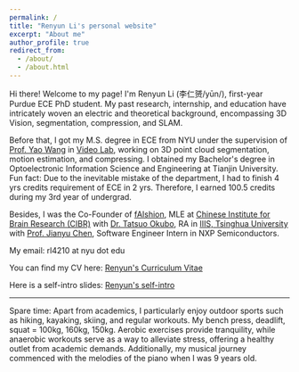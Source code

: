 ```yaml
---
permalink: /
title: "Renyun Li's personal website"
excerpt: "About me"
author_profile: true
redirect_from: 
  - /about/
  - /about.html
---
```


Hi there! Welcome to my page! I'm Renyun Li (李仁赟/yūn/), first-year Purdue ECE PhD student. My past research, internship, and education have intricately woven an electric and theoretical background, encompassing 3D Vision, segmentation, compression, and SLAM. 

Before that, I got my M.S. degree in ECE from NYU under the supervision of [Prof. Yao Wang](https://engineering.nyu.edu/faculty/yao-wang) in [Video Lab](https://wp.nyu.edu/videolab/people/), working on 3D point cloud segmentation, motion estimation, and compressing. I obtained my Bachelor's degree in Optoelectronic Information Science and Engineering at Tianjin University. Fun fact: Due to the inevitable mistake of the department, I had to finish 4 yrs credits requirement of ECE in 2 yrs. Therefore, I earned 100.5 credits during my 3rd year of undergrad.

Besides, I was the Co-Founder of [fAIshion](https://www.faishion.ai/), MLE at [Chinese Institute for Brain Research (CIBR)](https://www.cibr.ac.cn/about/generalization?language=en) with [Dr. Tatsuo Okubo](https://scholar.google.com/citations?user=EyyL1P0AAAAJ&hl=en), RA in [IIIS, Tsinghua University](https://iiis.tsinghua.edu.cn/en/) with [Prof. Jianyu Chen](https://people.iiis.tsinghua.edu.cn/~jychen/), Software Engineer Intern in NXP Semiconductors.


My email: rl4210 at nyu dot edu

You can find my CV here: [Renyun's Curriculum Vitae](./assets/Renyun_Li_20240718_AI_v0.pdf)

Here is a self-intro slides: [Renyun's self-intro](https://docs.google.com/presentation/d/1Y2jo1OarH7z451LWjeZqZ1pHYrb_Negh6kLl9VnkESY/edit?usp=sharing)  

  
-----------------------------------------------------------------------------  


Spare time: Apart from academics, I particularly enjoy outdoor sports such as hiking, kayaking, skiing, and regular workouts. My bench press, deadlift, squat = 100kg, 160kg, 150kg. Aerobic exercises provide tranquility, while anaerobic workouts serve as a way to alleviate stress, offering a healthy outlet from academic demands. Additionally, my musical journey commenced with the melodies of the piano when I was 9 years old.


